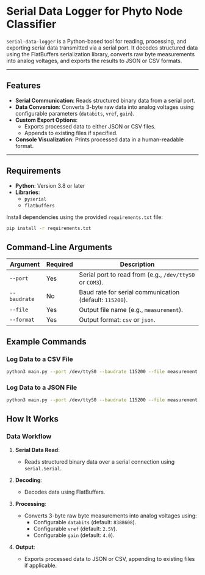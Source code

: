 # Serial Data Logger for Phyto Node Classifier

`serial-data-logger` is a Python-based tool for reading, processing, and exporting serial data transmitted via a serial port. It decodes structured data using the FlatBuffers serialization library, converts raw byte measurements into analog voltages, and exports the results to JSON or CSV formats.

---

## Features

- **Serial Communication**: Reads structured binary data from a serial port.
- **Data Conversion**: Converts 3-byte raw data into analog voltages using configurable parameters (`databits`, `vref`, `gain`).
- **Custom Export Options**:
  - Exports processed data to either JSON or CSV files.
  - Appends to existing files if specified.
- **Console Visualization**: Prints processed data in a human-readable format.

---

## Requirements

- **Python**: Version 3.8 or later
- **Libraries**:
  - `pyserial`
  - `flatbuffers`

Install dependencies using the provided `requirements.txt` file:
```bash
pip install -r requirements.txt
```
## Command-Line Arguments

| **Argument**   | **Required** | **Description**                                                         |
|-----------------|--------------|-------------------------------------------------------------------------|
| `--port`       | Yes          | Serial port to read from (e.g., `/dev/ttyS0` or `COM3`).                |
| `--baudrate`   | No           | Baud rate for serial communication (default: `115200`).                |
| `--file`       | Yes          | Output file name (e.g., `measurement`).                |
| `--format`     | Yes          | Output format: `csv` or `json`.                                         |

## Example Commands
### Log Data to a CSV File
```bash
python3 main.py --port /dev/ttyS0 --baudrate 115200 --file measurement --format csv
```
### Log Data to a JSON File
```bash
python3 main.py --port /dev/ttyS0 --baudrate 115200 --file measurement --format json
```

## How It Works

### Data Workflow

1. **Serial Data Read**:
   - Reads structured binary data over a serial connection using `serial.Serial`.

2. **Decoding**:
   - Decodes data using FlatBuffers.

3. **Processing**:
   - Converts 3-byte raw byte measurements into analog voltages using:
     - Configurable `databits` (default: `8388608`).
     - Configurable `vref` (default: `2.5V`).
     - Configurable `gain` (default: `4.0`).

4. **Output**:
   - Exports processed data to JSON or CSV, appending to existing files if applicable.
